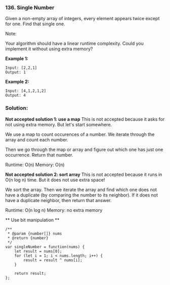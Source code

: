 ### 136. Single Number

Given a non-empty array of integers, every element appears twice except for one. Find that single one.

Note:

Your algorithm should have a linear runtime complexity. Could you implement it without using extra memory?

**Example 1:**
```
Input: [2,2,1]
Output: 1
```

**Example 2:**
```
Input: [4,1,2,1,2]
Output: 4
```

### Solution:

**Not accepted solution 1: use a map**
This is not accepted because it asks for not using extra memory. But let's start somewhere.

We use a map to count occurences of a number. We iterate through the array and count each number.

Then we go through the map or array and figure out which one has just one occurrence. Return that number.

Runtime: O(n)
Memory: O(n)

**Not accepted solution 2: sort array**
This is not accepted because it runs in O(n log n) time. But it does not use extra space!

We sort the array. Then we iterate the array and find which one does not have a duplicate (by comparing the number to its neighbor). If it does not have a duplicate neighbor, then return that answer.

Runtime: O(n log n)
Memory: no extra memory

** Use bit manipulation **

```
/**
 * @param {number[]} nums
 * @return {number}
 */
var singleNumber = function(nums) {
    let result = nums[0];
    for (let i = 1; i < nums.length; i++) {
        result = result ^ nums[i];
    }
    
    return result;
};
```
